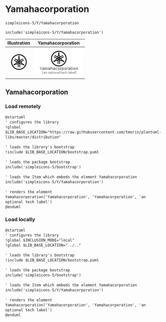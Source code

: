 # Yamahacorporation


```text
simpleicons-5/Y/Yamahacorporation
```

```text
include('simpleicons-5/Y/Yamahacorporation')
```



| Illustration | Yamahacorporation |
| :---: | :---: |
| ![illustration for Illustration](../../simpleicons-5/Y/Yamahacorporation.png) | ![illustration for Yamahacorporation](../../simpleicons-5/Y/Yamahacorporation.Local.png) |




## Yamahacorporation

### Load remotely
```plantuml
@startuml
' configures the library
!global $LIB_BASE_LOCATION="https://raw.githubusercontent.com/tmorin/plantuml-libs/master/distribution"

' loads the library's bootstrap
!include $LIB_BASE_LOCATION/bootstrap.puml

' loads the package bootstrap
include('simpleicons-5/bootstrap')

' loads the Item which embeds the element Yamahacorporation
include('simpleicons-5/Y/Yamahacorporation')

' renders the element
Yamahacorporation('Yamahacorporation', 'Yamahacorporation', 'an optional tech label')
@enduml
```

### Load locally
```plantuml
@startuml
' configures the library
!global $INCLUSION_MODE="local"
!global $LIB_BASE_LOCATION="../.."

' loads the library's bootstrap
!include $LIB_BASE_LOCATION/bootstrap.puml

' loads the package bootstrap
include('simpleicons-5/bootstrap')

' loads the Item which embeds the element Yamahacorporation
include('simpleicons-5/Y/Yamahacorporation')

' renders the element
Yamahacorporation('Yamahacorporation', 'Yamahacorporation', 'an optional tech label')
@enduml
```

